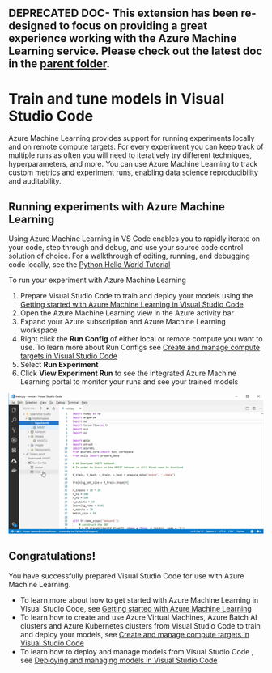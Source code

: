 ## DEPRECATED DOC- This extension has been re-designed to focus on providing a great experience working with the Azure Machine Learning service. Please check out the latest doc in the [parent folder](..).
# Train and tune models in Visual Studio Code
Azure Machine Learning provides support for running experiments locally and on remote compute targets. For every experiment you can keep track of multiple runs as often you will need to iteratively try different techniques, hyperparameters, and more. You can use Azure Machine Learning to track custom metrics and experiment runs, enabling data science reproducibility and auditability.

## Running experiments with Azure Machine Learning

Using Azure Machine Learning in VS Code enables you to rapidly iterate on your code, step through and debug, and use your source code control solution of choice. For a walkthrough of editing, running, and debugging code locally, see the [Python Hello World Tutorial](https://code.visualstudio.com/docs/languages/python/docs/python/python-tutorial)

To run your experiment with Azure Machine Learning

1. Prepare Visual Studio Code to train and deploy your models using the [Getting started with Azure Machine Learning in Visual Studio Code](getting-started-aml-vscode.md)
2. Open the Azure Machine Learning view in the Azure activity bar
3. Expand your Azure subscription and Azure Machine Learning workspace
4. Right click the **Run Config** of either local or remote compute you want to use. To learn more about Run Configs see [Create and manage compute targets in Visual Studio Code](manage-compute-aml-vscode.md)
5. Select **Run Experiment**
6. Click **View Experiment Run** to see the integrated Azure Machine Learning portal to monitor your runs and see your trained models

![compute](./media/runexperiment.gif)

## Congratulations!
You have successfully prepared Visual Studio Code for use with Azure Machine Learning. 

- To learn more about how to get started with Azure Machine Learning in Visual Studio Code, see [Getting started with Azure Machine Learning](/docs/getting-started-aml-vscode.md)
- To learn how to create and use Azure Virtual Machines, Azure Batch AI clusters and Azure Kubernetes clusters from Visual Studio Code to train and deploy your models, see [Create and manage compute targets in Visual Studio Code](manage-compute-aml-vscode.md)
- To learn how to deploy and manage models from Visual Studio Code , see [Deploying and managing models in Visual Studio Code](deploy-models-aml-vscode.md)